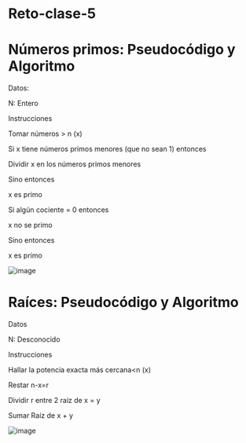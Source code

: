 # Reto-clase-5

# Números primos: Pseudocódigo y Algoritmo

Datos:

N: Entero

Instrucciones

 Tomar números > n (x)
 
  Si x tiene números primos menores (que no sean 1) entonces
  
   Dividir x en los números primos menores
   
  Sino entonces
  
   x es primo
   
Si algún cociente = 0 entonces

 x no se primo
 
Sino entonces

 x es primo
 

 ![image](https://github.com/J0s3ph2705/Reto-clase-5/assets/159032718/d7cbe476-45ab-46bc-8f91-b5bf9f7a8668)

# Raíces: Pseudocódigo y Algoritmo

Datos

 N: Desconocido
 
Instrucciones

 Hallar la potencia exacta más cercana<n (x)
 
 Restar n-x=r
 
 Dividir r entre 2 raíz de x = y
 
 Sumar Raíz de x + y
 

 ![image](https://github.com/J0s3ph2705/Reto-clase-5/assets/159032718/3df98919-d60e-4791-a9e2-0ca7cd587af4)

